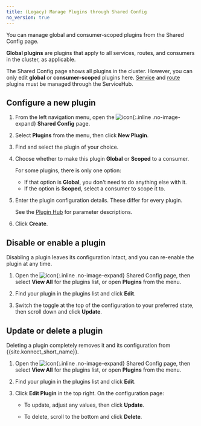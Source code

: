```yaml
---
title: (Legacy) Manage Plugins through Shared Config
no_version: true
---
```

<!-- vale off -->
You can manage global and consumer-scoped plugins from the Shared Config page.

**Global plugins** are plugins that apply to all services, routes, and consumers
in the cluster, as applicable.

The Shared Config page shows all plugins in the cluster. However, you can
only edit **global** or **consumer-scoped** plugins here.
[Service](/konnect/legacy/manage-plugins/enable-service-plugin) and
[route](/konnect/legacy/manage-plugins/enable-route-plugin) plugins must be managed
through the ServiceHub.

## Configure a new plugin

1. From the left navigation menu, open the
![icon](/assets/images/icons/konnect/konnect-shared-config.svg){:.inline .no-image-expand}
**Shared Config** page.

2. Select **Plugins** from the menu, then click **New Plugin**.

3. Find and select the plugin of your choice.

3. Choose whether to make this plugin **Global** or **Scoped** to a consumer.

    For some plugins, there is only one option:
    * If that option is **Global**, you don't need to do anything else with it.
    * If the option is **Scoped**, select a consumer to scope it to.

4. Enter the plugin configuration details. These differ for every plugin.

    See the [Plugin Hub](/hub) for parameter descriptions.

5. Click **Create**.

## Disable or enable a plugin

Disabling a plugin leaves its configuration intact, and you can re-enable the
plugin at any time.

1. Open the
![icon](/assets/images/icons/konnect/konnect-shared-config.svg){:.inline .no-image-expand}
Shared Config page, then select **View All** for the plugins
list, or open **Plugins** from the menu.

2. Find your plugin in the plugins list and click **Edit**.

3. Switch the toggle at the top of the configuration to your preferred state,
then scroll down and click **Update**.

## Update or delete a plugin

Deleting a plugin completely removes it and its configuration from
{{site.konnect_short_name}}.

1. Open the
![icon](/assets/images/icons/konnect/konnect-shared-config.svg){:.inline .no-image-expand}
Shared Config page, then select **View All** for the plugins
list, or open **Plugins** from the menu.

2. Find your plugin in the plugins list and click **Edit**.

3. Click **Edit Plugin** in the top right. On the configuration page:

    * To update, adjust any values, then click **Update**.

    * To delete, scroll to the bottom and click **Delete**.
